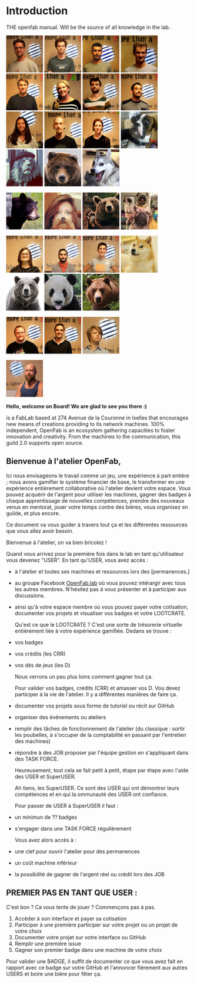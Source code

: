 # Introduction

THE openfab manual. Will be the source of all knowledge in the lab.

![](.gitbook\assets\lvl1.001.jpg) ![](.gitbook\assets\lvl1.002.jpg) ![](.gitbook\assets\lvl1.003.jpg)
![](.gitbook\assets\lvl1.004.jpg) ![](.gitbook\assets\lvl1.005.jpg)
![](.gitbook\assets\lvl1.006.jpg) ![](.gitbook\assets\lvl1.007.jpg)
![](.gitbook\assets\lvl1.008.jpg) ![](.gitbook\assets\lvl1.009.jpg)
![](.gitbook\assets\lvl1.010.jpg) ![](.gitbook\assets\lvl1.011.jpg)
![](.gitbook\assets\memebers_01.png) ![](.gitbook\assets\memebers_02.png) ![](.gitbook\assets\memebers_03.png) ![](.gitbook\assets\memebers_04.png)

![](.gitbook\assets\memebers_05.png) ![](.gitbook\assets\memebers_06.png) ![](.gitbook\assets\memebers_07.png) ![](.gitbook\assets\memebers_08.png)

![](.gitbook\assets\lvl3.003.jpg)
![](.gitbook\assets\lvl3.002.jpg) ![](.gitbook\assets\lvl3.001.jpg)
![](.gitbook\assets\memebers_09.png) ![](.gitbook\assets\memebers_10.png)
![](.gitbook\assets\memebers_11.png) ![](.gitbook\assets\memebers_12.png)

![](.gitbook\assets\lvl4.003.jpg)
![](.gitbook\assets\lvl4.002.jpg) ![](.gitbook\assets\lvl4.001.jpg)

![](.gitbook\assets\lvl5.jpg)


**Hello, welcome on Board! We are glad to see you there :\)**

is a FabLab based at 274 Avenue de la Couronne in Ixelles that encourages new means of creations providing to its network machines. 100% independent, OpenFab is an ecosystem gathering capacities to foster innovation and creativity. From the machines to the communication, this guild 2.0 supports open source.

## Bienvenue à l'atelier OpenFab,

Ici nous envisageons le travail comme un jeu, une expérience à part entière ; nous avons gamifier le système financier de base, le transformer en une expérience entièrement collaborative où l'atelier devient votre espace. Vous pouvez acquérir de l'argent pour utiliser les machines, gagner des badges à chaque apprentissage de nouvelles compétences, prendre des nouveaux venus en mentorat, jouer votre temps contre des bières, vous organisez en guilde, et plus encore.

Ce document va vous guider à travers tout ça et les différentes ressources que vous allez avoir besoin.

Bienvenue à l'atelier, on va bien bricolez !

Quand vous arrivez pour la première fois dans le lab en tant qu'utilisateur vous devenez "USER". En tant qu'USER, vous avez accès :

* à l'atelier et toutes ses machines et ressources lors des \[permanences.\]
* au groupe Facebook [OpenFab.lab](https://facebook.com/openfab.lab) où vous pouvez intérargir avec tous les autres membres. N'hésitez pas à vous présenter et à participer aux discussions.
* ainsi qu'à votre espace membre où vous pouvez payer votre cotisation, documenter vos projets et visualiser vos badges et votre LOOTCRATE.

  Qu'est ce que le LOOTCRATE ? C'est une sorte de trésorerie virtuelle entièrement liée à votre expérience gamifiée. Dedans se trouve :

* vos badges
* vos crédits \(les CRR\)
* vos dés de jeux \(les D\)

  Nous verrons un peu plus loins comment gagner tout ça.

  Pour valider vos badges, crédits \(CRR\) et amasser vos D. Vou devez participer à la vie de l'atelier. Il y a différentes manières de faire ça.

* documenter vos projets sous forme de tutoriel ou récit sur GitHub
* organiser des événements ou ateliers
* remplir des tâches de fonctionnement de l'atelier \(du classique : sortir les poubelles, à s'occuper de la comptabilité en passant par l'entretien des machines\)
* répondre à des JOB proposer par l'équipe gestion en s'appliquant dans des TASK FORCE.

  Heureusement, tout cela se fait petit à petit, étape par étape avec l'aide des USER et SuperUSER.

  Ah tiens, les SuperUSER. Ce sont des USER qui ont démontrer leurs compétences et en qui la ommunauté des USER ont confiance.

  Pour passer de USER à SuperUSER il faut :

* un minimun de ?? badges
* s'engager dans une TASK FORCE régulièrement

  Vous avez alors accès à :

* une clef pour ouvrir l'atelier pour des permanences
* un coût machine inférieur
* la possibilité de gagner de l'argent réel ou crédit lors des JOB

## PREMIER PAS EN TANT QUE USER :

C'est bon ? Ca vous tente de jouer ? Commençons pas à pas.

1. Accèder à son interface et payer sa cotisation
2. Participer à une première participer sur votre projet ou un projet de votre choix
3. Documenter votre projet sur votre interface ou GitHub
4. Remplir une première issue
5. Gagner son premier badge dans une machine de votre choix

Pour valider une BADGE, il suffit de documenter ce que vous avez fait en rapport avec ce badge sur votre GitHub et l'annoncer fièrement aux autres USERS et boire une bière pour fêter ça.
